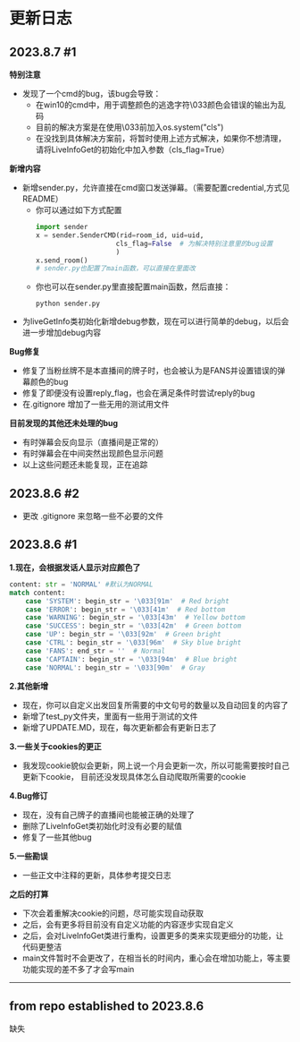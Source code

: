 # 更新日志
## 2023.8.7 #1
**特别注意**
* 发现了一个cmd的bug，该bug会导致：
    * 在win10的cmd中，用于调整颜色的逃逸字符\033颜色会错误的输出为乱码
    * 目前的解决方案是在使用\033前加入os.system("cls")
    * 在没找到具体解决方案前，将暂时使用上述方式解决，如果你不想清理，请将LiveInfoGet的初始化中加入参数（cls_flag=True）

**新增内容**
* 新增sender.py，允许直接在cmd窗口发送弹幕。（需要配置credential,方式见README）
  * 你可以通过如下方式配置
    ```python
    import sender
    x = sender.SenderCMD(rid=room_id, uid=uid, 
                        cls_flag=False  # 为解决特别注意里的bug设置
                        )
    x.send_room()
    # sender.py也配置了main函数，可以直接在里面改           
    ```
  * 你也可以在sender.py里直接配置main函数，然后直接：
    ```commandline
    python sender.py
    ```
* 为liveGetInfo类初始化新增debug参数，现在可以进行简单的debug，以后会进一步增加debug内容

**Bug修复**
* 修复了当粉丝牌不是本直播间的牌子时，也会被认为是FANS并设置错误的弹幕颜色的bug
* 修复了即便没有设置reply_flag，也会在满足条件时尝试reply的bug
* 在.gitignore 增加了一些无用的测试用文件

**目前发现的其他还未处理的bug**
* 有时弹幕会反向显示（直播间是正常的）
* 有时弹幕会在中间突然出现颜色显示问题
* 以上这些问题还未能复现，正在追踪


## 2023.8.6 #2
* 更改 .gitignore 来忽略一些不必要的文件

## 2023.8.6 #1
**1.现在，会根据发话人显示对应颜色了**
```python
content: str = 'NORMAL' #默认为NORMAL
match content:
    case 'SYSTEM': begin_str = '\033[91m'  # Red bright
    case 'ERROR': begin_str = '\033[41m'  # Red bottom
    case 'WARNING': begin_str = '\033[43m'  # Yellow bottom
    case 'SUCCESS': begin_str = '\033[42m'  # Green bottom
    case 'UP': begin_str = '\033[92m'  # Green bright
    case 'CTRL': begin_str = '\033[96m'  # Sky blue bright
    case 'FANS': end_str = ''  # Normal
    case 'CAPTAIN': begin_str = '\033[94m'  # Blue bright
    case 'NORMAL': begin_str = '\033[90m'  # Gray
```
**2.其他新增**

* 现在，你可以自定义出发回复所需要的中文句号的数量以及自动回复的内容了
* 新增了test_py文件夹，里面有一些用于测试的文件
* 新增了UPDATE.MD，现在，每次更新都会有更新日志了


**3.一些关于cookies的更正**

* 我发现cookie貌似会更新，网上说一个月会更新一次，所以可能需要按时自己更新下cookie，
目前还没发现具体怎么自动爬取所需要的cookie

**4.Bug修订**

* 现在，没有自己牌子的直播间也能被正确的处理了
* 删除了LiveInfoGet类初始化时没有必要的赋值
* 修复了一些其他bug

**5.一些勘误**

* 一些正文中注释的更新，具体参考提交日志

**之后的打算**

* 下次会着重解决cookie的问题，尽可能实现自动获取
* 之后，会有更多将目前没有自定义功能的内容逐步实现自定义
* 之后，会对LiveInfoGet类进行重构，设置更多的类来实现更细分的功能，让代码更整洁
* main文件暂时不会更改了，在相当长的时间内，重心会在增加功能上，等主要功能实现的差不多了才会写main

-----

## from repo established to 2023.8.6

缺失